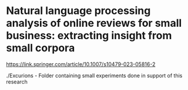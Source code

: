 # Natural language processing analysis of online reviews for small business: extracting insight from small corpora
https://link.springer.com/article/10.1007/s10479-023-05816-2

./Excurions - Folder containing small experiments done in support of this research
